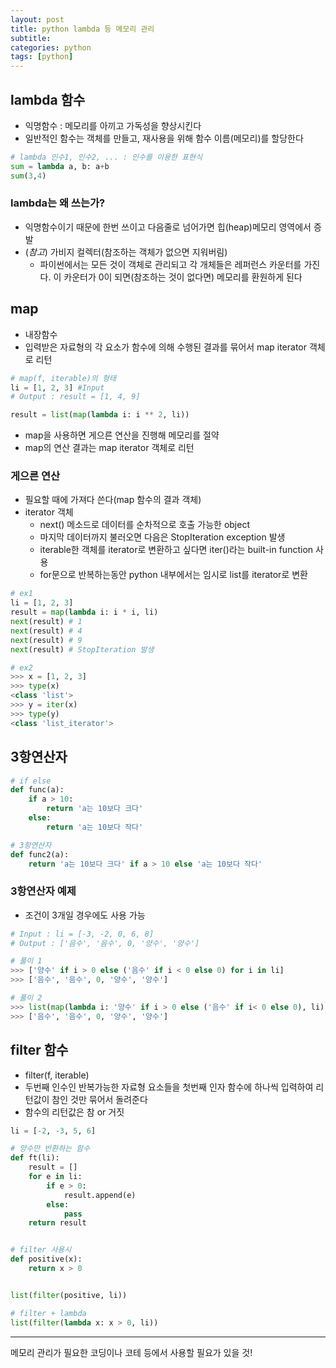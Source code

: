 ```yaml
---
layout: post
title: python lambda 등 메모리 관리
subtitle: 
categories: python
tags: [python]
---
```


## lambda 함수
  - 익명함수 : 메모리를 아끼고 가독성을 향상시킨다
  - 일반적인 함수는 객체를 만들고, 재사용을 위해 함수 이름(메모리)를 할당한다
```python
# lambda 인수1, 인수2, ... : 인수를 이용한 표현식
sum = lambda a, b: a+b
sum(3,4)
```

### lambda는 왜 쓰는가?
  - 익명함수이기 때문에 한번 쓰이고 다음줄로 넘어가면 힙(heap)메모리 영역에서 증발
  - (*참고*) 가비지 컬렉터(참조하는 객체가 없으면 지워버림)
    - 파이썬에서는 모든 것이 객체로 관리되고 각 개체들은 레퍼런스 카운터를 가진다. 이 카운터가 0이 되면(참조하는 것이 없다면) 메모리를 환원하게 된다

## map
  - 내장함수
  - 입력받은 자료형의 각 요소가 함수에 의해 수행된 결과를 묶어서 map iterator 객체로 리턴
```python
# map(f, iterable)의 형태
li = [1, 2, 3] #Input
# Output : result = [1, 4, 9]

result = list(map(lambda i: i ** 2, li))
```
  - map을 사용하면 게으른 연산을 진행해 메모리를 절약
  - map의 연산 결과는 map iterator 객체로 리턴

### 게으른 연산
  - 필요할 때에 가져다 쓴다(map 함수의 결과 객체)
  - iterator 객체
    - next() 메소드로 데이터를 순차적으로 호출 가능한 object
    - 마지막 데이터까지 불러오면 다음은 StopIteration exception 발생
    - iterable한 객체를 iterator로 변환하고 싶다면 iter()라는 built-in function 사용
    - for문으로 반복하는동안 python 내부에서는 임시로 list를 iterator로 변환

```python
# ex1
li = [1, 2, 3]
result = map(lambda i: i * i, li)
next(result) # 1
next(result) # 4
next(result) # 9
next(result) # StopIteration 발생

# ex2
>>> x = [1, 2, 3]
>>> type(x)
<class 'list'>
>>> y = iter(x)
>>> type(y)
<class 'list_iterator'>
```

## 3항연산자

```python
# if else
def func(a):
    if a > 10:
        return 'a는 10보다 크다'
    else:
        return 'a는 10보다 작다'

# 3항연산자
def func2(a):
    return 'a는 10보다 크다' if a > 10 else 'a는 10보다 작다'

```

### 3항연산자 예제
  - 조건이 3개일 경우에도 사용 가능
```python
# Input : li = [-3, -2, 0, 6, 8]
# Output : ['음수', '음수', 0, '양수', '양수']

# 풀이 1
>>> ['양수' if i > 0 else ('음수' if i < 0 else 0) for i in li]
>>> ['음수', '음수', 0, '양수', '양수']

# 풀이 2
>>> list(map(lambda i: '양수' if i > 0 else ('음수' if i< 0 else 0), li))
>>> ['음수', '음수', 0, '양수', '양수']
```

## filter 함수
  - filter(f, iterable)
  - 두번째 인수인 반복가능한 자료형 요소들을 첫번째 인자 함수에 하나씩 입력하여 리턴값이 참인 것만 묶어서 돌려준다
  - 함수의 리턴값은 참 or 거짓

```python
li = [-2, -3, 5, 6]

# 양수만 반환하는 함수
def ft(li):
    result = []
    for e in li:
        if e > 0:
            result.append(e)
        else:
            pass
    return result


# filter 사용시
def positive(x):
    return x > 0


list(filter(positive, li))

# filter + lambda
list(filter(lambda x: x > 0, li))
```

--------------
메모리 관리가 필요한 코딩이나 코테 등에서 사용할 필요가 있을 것!
